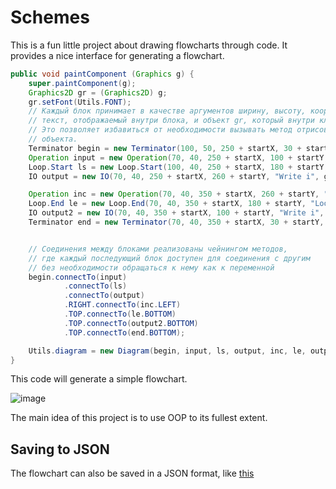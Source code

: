 # Schemes
This is a fun little project about drawing flowcharts through code. It provides a nice interface for generating a flowchart.
```java
public void paintComponent (Graphics g) {
    super.paintComponent(g);
    Graphics2D gr = (Graphics2D) g;
    gr.setFont(Utils.FONT);
    // Каждый блок принимает в качестве аргументов ширину, высоту, координаты X и У своего геометрического центра,
    // текст, отображаемый внутри блока, и объект gr, который внутри класса производит рисование.
    // Это позволяет избавиться от необходимости вызывать метод отрисовки для каждого созданного в этом методе
    // объекта.
    Terminator begin = new Terminator(100, 50, 250 + startX, 30 + startY, "Begin", gr);
    Operation input = new Operation(70, 40, 250 + startX, 100 + startY, "i := 0", gr);
    Loop.Start ls = new Loop.Start(100, 40, 250 + startX, 180 + startY, "Loop 1; i < 100", gr);
    IO output = new IO(70, 40, 250 + startX, 260 + startY, "Write i", gr);

    Operation inc = new Operation(70, 40, 350 + startX, 260 + startY, "i := i + 1", gr);
    Loop.End le = new Loop.End(70, 40, 350 + startX, 180 + startY, "Loop 1", gr);
    IO output2 = new IO(70, 40, 350 + startX, 100 + startY, "Write i", gr);
    Terminator end = new Terminator(70, 40, 350 + startX, 30 + startY, "End", gr);


    // Соединения между блоками реализованы чейнингом методов,
    // где каждый последующий блок доступен для соединения с другим
    // без необходимости обращаться к нему как к переменной
    begin.connectTo(input)
            .connectTo(ls)
            .connectTo(output)
            .RIGHT.connectTo(inc.LEFT)
            .TOP.connectTo(le.BOTTOM)
            .TOP.connectTo(output2.BOTTOM)
            .TOP.connectTo(end.BOTTOM);

    Utils.diagram = new Diagram(begin, input, ls, output, inc, le, output2, end);
}
```
This code will generate a simple flowchart.

![image](https://user-images.githubusercontent.com/44675043/159743322-018e0207-0f0d-42e3-a821-6398c071292a.png)

The main idea of this project is to use OOP to its fullest extent.

## Saving to JSON
The flowchart can also be saved in a JSON format, like [this](https://github.com/CalamityDeadshot/Schemes/blob/master/scheme.txt)

